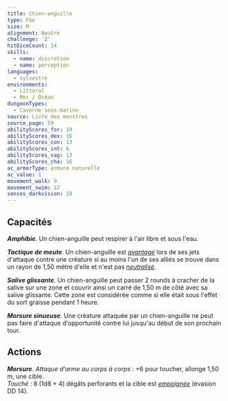 ```yaml
---
title: Chien-anguille
type: Fée
size: M
alignment: Neutre
challenge: '2'
hitDiceCount: 14
skills:
  - name: discretion
  - name: perception
languages:
  - sylvestre
environments:
  - Littoral
  - Mer / Océan
dungeonTypes:
  - Caverne sous-marine
source: Livre des monstres
source_page: 59
abilityScores_for: 19
abilityScores_dex: 16
abilityScores_con: 13
abilityScores_int: 6
abilityScores_sag: 13
abilityScores_cha: 16
ac_armorType: armure naturelle
ac_value: 1
movement_walk: 9
movement_swim: 12
senses_darkvision: 18
---
```

## Capacités
_**Amphibie**_. Un chien-anguille peut respirer à l'air libre et sous l'eau.

_**Tactique de meute**_. Un chien-anguille est [_avantagé_](/utiliser-les-caracteristiques/#avantage-et-desavantage) lors de ses jets d'attaque contre une créature si au moins l'un de ses alliés se trouve dans un rayon de 1,50 mètre d'elle et n'est pas [_neutralisé_](/gerer-la-sante-du-personnage/#neutralise).

_**Salive glissante**_. Un chien-anguille peut passer 2 rounds à cracher de la salive sur une zone et couvrir ainsi un carré de 1,50 m de côté avec sa salive glissante. Cette zone est considérée comme si elle était sous l'effet du sort graisse pendant 1 heure.

_**Morsure sinueuse**_. Une créature attaquée par un chien-anguille ne peut pas faire d'attaque d'opportunité contre lui jusqu'au début de son prochain tour.

## Actions
_**Morsure**_. _Attaque d'arme au corps à corps_ : +6 pour toucher, allonge 1,50 m, une cible.  
_Touché_ : 8 (1d8 + 4) dégâts perforants et la cible est [_empoignée_](/gerer-la-sante-du-personnage/#empoigne) (évasion DD 14).
